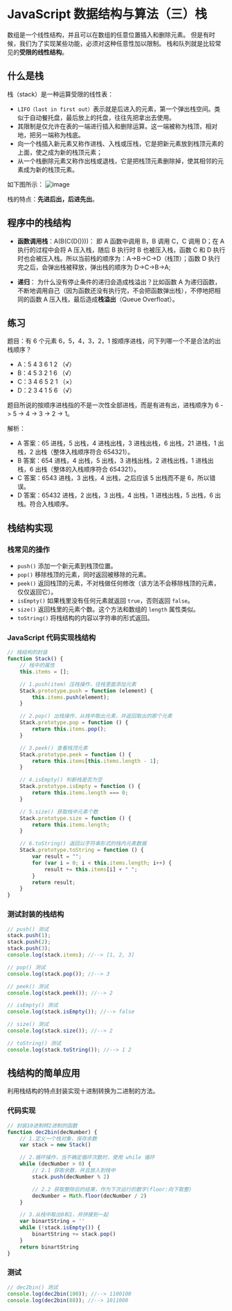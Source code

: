 # JavaScript 数据结构与算法（三）栈

数组是一个线性结构，并且可以在数组的任意位置插入和删除元素。
但是有时候，我们为了实现某些功能，必须对这种任意性加以限制。
栈和队列就是比较常见的**受限的线性结构**。

## 什么是栈

栈（stack）是一种运算受限的线性表：

- `LIFO（last in first out）`表示就是后进入的元素，第一个弹出栈空间。类似于自动餐托盘，最后放上的托盘，往往先把拿出去使用。
- 其限制是仅允许在表的一端进行插入和删除运算。这一端被称为栈顶，相对地，把另一端称为栈底。
- 向一个栈插入新元素又称作进栈、入栈或压栈，它是把新元素放到栈顶元素的上面，使之成为新的栈顶元素；
- 从一个栈删除元素又称作出栈或退栈，它是把栈顶元素删除掉，使其相邻的元素成为新的栈顶元素。

如下图所示：
![image](https://cdn.jsdelivr.net/gh/XPoet/image-hosting@master/JavaScript-数据结构与算法/image.71xt32okr3k0.png)

栈的特点：**先进后出，后进先出**。

## 程序中的栈结构

- **函数调用栈**：A(B(C(D())))：
  即 A 函数中调用 B，B 调用 C，C 调用 D；在 A 执行的过程中会将 A 压入栈，随后 B 执行时 B 也被压入栈，函数 C 和 D 执行时也会被压入栈。所以当前栈的顺序为：A->B->C->D（栈顶）；函数 D 执行完之后，会弹出栈被释放，弹出栈的顺序为 D->C->B->A;

- **递归**：
  为什么没有停止条件的递归会造成栈溢出？比如函数 A 为递归函数，不断地调用自己（因为函数还没有执行完，不会把函数弹出栈），不停地把相同的函数 A 压入栈，最后造成**栈溢出**（Queue Overfloat）。

## 练习

题目：有 6 个元素 6，5，4，3，2，1 按顺序进栈，问下列哪一个不是合法的出栈顺序？

- A：5 4 3 6 1 2 （√）
- B：4 5 3 2 1 6 （√）
- C：3 4 6 5 2 1 （×）
- D：2 3 4 1 5 6 （√）

题目所说的按顺序进栈指的不是一次性全部进栈，而是有进有出，进栈顺序为 6 -> 5 -> 4 -> 3 -> 2 -> 1。

解析：

- A 答案：65 进栈，5 出栈，4 进栈出栈，3 进栈出栈，6 出栈，21 进栈，1 出栈，2 出栈（整体入栈顺序符合 654321）。
- B 答案：654 进栈，4 出栈，5 出栈，3 进栈出栈，2 进栈出栈，1 进栈出栈，6 出栈（整体的入栈顺序符合 654321）。
- C 答案：6543 进栈，3 出栈，4 出栈，之后应该 5 出栈而不是 6，所以错误。
- D 答案：65432 进栈，2 出栈，3 出栈，4 出栈，1 进栈出栈，5 出栈，6 出栈。符合入栈顺序。

## 栈结构实现

### 栈常见的操作

- `push()` 添加一个新元素到栈顶位置。
- `pop()` 移除栈顶的元素，同时返回被移除的元素。
- `peek()` 返回栈顶的元素，不对栈做任何修改（该方法不会移除栈顶的元素，仅仅返回它）。
- `isEmpty()` 如果栈里没有任何元素就返回 `true`，否则返回 `false`。
- `size()` 返回栈里的元素个数。这个方法和数组的 `length` 属性类似。
- `toString()` 将栈结构的内容以字符串的形式返回。

### JavaScript 代码实现栈结构

```js
// 栈结构的封装
function Stack() {
    // 栈中的属性
    this.items = [];

    // 1.push(item) 压栈操作，往栈里面添加元素
    Stack.prototype.push = function (element) {
        this.items.push(element);
    }

    // 2.pop() 出栈操作，从栈中取出元素，并返回取出的那个元素
    Stack.prototype.pop = function () {
        return this.items.pop();
    }

    // 3.peek() 查看栈顶元素
    Stack.prototype.peek = function () {
        return this.items[this.items.length - 1];
    }

    // 4.isEmpty() 判断栈是否为空
    Stack.prototype.isEmpty = function () {
        return this.items.length === 0;
    }

    // 5.size() 获取栈中元素个数
    Stack.prototype.size = function () {
        return this.items.length;
    }

    // 6.toString() 返回以字符串形式的栈内元素数据
    Stack.prototype.toString = function () {
        var result = "";
        for (var i = 0; i < this.items.length; i++) {
            result += this.items[i] + " ";
        }
        return result;
    }
}
```

### 测试封装的栈结构

```js
// push() 测试
stack.push(1);
stack.push(2);
stack.push(3);
console.log(stack.items); //--> [1, 2, 3]

// pop() 测试
console.log(stack.pop()); //--> 3

// peek() 测试
console.log(stack.peek()); //--> 2

// isEmpty() 测试
console.log(stack.isEmpty()); //--> false

// size() 测试
console.log(stack.size()); //--> 2

// toString() 测试
console.log(stack.toString()); //--> 1 2
```

## 栈结构的简单应用

利用栈结构的特点封装实现十进制转换为二进制的方法。

### 代码实现

```js
// 封装10进制转2进制的函数
function dec2bin(decNumber) {
    // 1.定义一个栈对象，保存余数
    var stack = new Stack()

    // 2.循环操作，当不确定循环次数时，使用 while 循环
    while (decNumber > 0) {
        // 2.1 获取余数，并且放入到栈中
        stack.push(decNumber % 2)

        // 2.2 获取整除后的结果，作为下次运行的数字(floor:向下取整)
        decNumber = Math.floor(decNumber / 2)
    }

    // 3.从栈中取出0和1，并拼接到一起
    var binartString = ''
    while (!stack.isEmpty()) {
        binartString += stack.pop()
    }
    return binartString
}
```

### 测试

```js
// dec2bin() 测试
console.log(dec2bin(100)); //--> 1100100
console.log(dec2bin(88)); //--> 1011000
```

